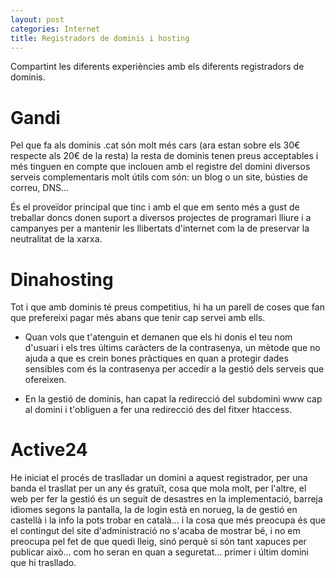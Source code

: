 ```yaml
---
layout: post
categories: Internet
title: Registradors de dominis i hosting
---
```


Compartint les diferents experiències amb els diferents registradors de dominis.

Gandi
=====

Pel que fa als dominis .cat són molt més cars (ara estan sobre els 30€ respecte als 20€ de la resta) la resta de dominis tenen preus acceptables i més tinguen en compte que inclouen amb el registre del domini diversos serveis complementaris molt útils com són: un blog o un site, bústies de correu, DNS...

És el proveïdor principal que tinc i amb el que em sento més a gust de treballar doncs donen suport a diversos projectes de programari lliure i a campanyes per a mantenir les llibertats d'internet com la de preservar la neutralitat de la xarxa.

Dinahosting
===========

Tot i que amb dominis té preus competitius, hi ha un parell de coses que fan que prefereixi pagar més abans que tenir cap servei amb ells.

- Quan vols que t'atenguin et demanen que els hi donis el teu nom d'usuari i els tres últims caràcters de la contrasenya, un mètode que no ajuda a que es crein bones pràctiques en quan a protegir dades sensibles com és la contrasenya per accedir a la gestió dels serveis que ofereixen.

- En la gestió de dominis, han capat la redirecció del subdomini www cap al domini i t'obliguen a fer una redirecció des del fitxer htaccess.

Active24
========

He iniciat el procés de traslladar un domini a aquest registrador, per una banda el trasllat per un any és gratuït, cosa que mola molt, per l'altre, el web per fer la gestió és un seguit de desastres en la implementació, barreja idiomes segons la pantalla, la de login està en norueg, la de gestió en castellà i la info la pots trobar en català... i la cosa que més preocupa és que el contingut del site d'administració no s'acaba de mostrar bé, i no em preocupa pel fet de que quedi lleig, sinó perquè si són tant xapuces per publicar això... com ho seran en quan a seguretat... primer i últim domini que hi trasllado.

